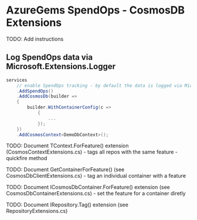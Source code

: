 # AzureGems SpendOps - CosmosDB Extensions
TODO: Add instructions

## Log SpendOps data via Microsoft.Extensions.Logger

```csharp
services
    // enable SpendOps tracking - by default the data is logged via Microsoft.Extensions.Logger
    .AddSpendOps()
    .AddCosmosDb(builder =>
    {
        builder.WithContainerConfig(c =>
            {
                ...
            });
    })
    .AddCosmosContext<DemoDbContext>();
```

TODO: Document TContext.ForFeature() extension (CosmosContextExtensions.cs) - tags all repos with the same feature - quickfire method

TODO: Document GetContainerForFeature() (see CosmosDbClientExtensions.cs) - tag an individual container with a feature

TODO: Document ICosmosDbContainer.ForFeature() extension (see CosmosDbContainerExtensions.cs) - set the feature for a container diretly

TODO: Document IRepository.Tag() extension (see RepositoryExtensions.cs)